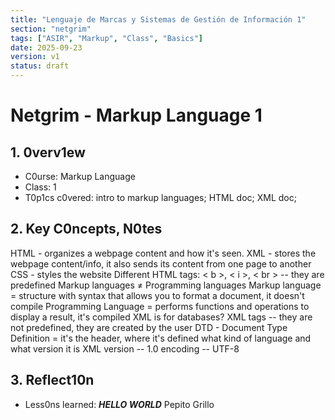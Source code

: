 ```yaml
---
title: "Lenguaje de Marcas y Sistemas de Gestión de Información 1"
section: "netgrim"
tags: ["ASIR", "Markup", "Class", "Basics"]
date: 2025-09-23
version: v1
status: draft
---
```


# Netgrim - Markup Language 1

## 1. 0verv1ew
- C0urse: Markup Language
- Class: 1
- T0p1cs c0vered: intro to markup languages; HTML doc; XML doc;

## 2. Key C0ncepts, N0tes

HTML - organizes a webpage content and how it's seen.
XML - stores the webpage content/info, it also sends its content from one page to another
CSS - styles the website
Different HTML tags: < b >, < i >, < br > -- they are predefined
Markup languages ≠ Programming languages
Markup language = structure with syntax that allows you to format a document, it doesn't compile
Programming Language = performs functions and operations to display a result, it's compiled
XML is for databases?
XML tags -- they are not predefined, they are created by the user
DTD - Document Type Definition = it's the header, where it's defined what kind of language and what version it is
  XML version -- 1.0
  encoding -- UTF-8


## 3. Reflect10n
- Less0ns learned: 
<i><b>HELLO WORLD</b></i>
<name>Pepito Grillo</name>
